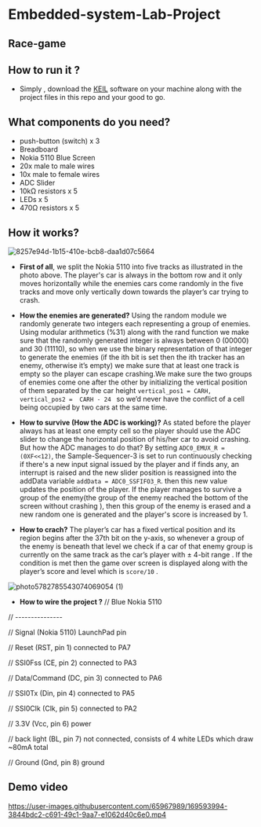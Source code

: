 # Embedded-system-Lab-Project
## Race-game

## How to run it ?
- Simply , download the [KEIL](https://www.keil.com/download/product/) software on your machine along with the project files in this repo and your good to go.

## What components do you need?
- push-button (switch) x 3
- Breadboard
- Nokia 5110 Blue Screen
- 20x male to male wires
- 10x male to female wires
- ADC Slider 
- 10kΩ resistors x 5
- LEDs x 5
- 470Ω resistors x 5

## How it works?

![8257e94d-1b15-410e-bcb8-daa1d07c5664](https://user-images.githubusercontent.com/65967989/169586318-ddde70b7-6a2d-48d5-8fd1-ccd955de39d8.jpg)

- **First of all**, we split the Nokia 5110 into five tracks as illustrated in the photo above. The player's car is always in the bottom row and it only moves horizontally while the enemies cars come randomly in the five tracks and move only vertically down towards the player’s car trying to crash.

- **How the enemies are generated?** Using the random module we randomly generate two integers each representing a group of enemies. Using modular arithmetics (%31) along with the rand function we make sure that the randomly generated integer is always between 0 (00000) and 30 (11110), so when we use the binary representation of that integer to generate the enemies (if the ith bit is set then the ith tracker has an enemy, otherwise it’s empty) we make sure that at least one track is empty so the player can escape crashing.We make sure the two groups of enemies come one after the other by initializing the vertical position of them separated by the car height `vertical_pos1 = CARH, vertical_pos2 =  CARH - 24 ` so we’d never have the conflict of a cell being occupied by two cars at the same time.

- **How to survive (How the ADC is working)?**  As stated before the player always has at least one empty cell so the player should use the ADC slider to change the horizontal position of his/her car to avoid crashing. But how the ADC manages to do that? By setting `ADC0_EMUX_R = (0XF<<12)`, the Sample-Sequencer-3 is set to run continuously checking if there's a new input signal issued by the player and if finds any, an interrupt is raised and the new slider position is reassigned into the addData variable `addData = ADC0_SSFIFO3_R`. then this new value updates the position of the player. If the player manages to survive a group of the enemy(the group of the enemy reached the bottom of the screen without crashing ), then this group of the enemy is erased and a new random one is generated and the player's score is increased by 1.

- **How to crach?** The player’s car has a fixed vertical position and its region begins after the 37th bit on the y-axis, so whenever a group of the enemy is beneath that level we check if a car of that enemy group is currently on the same track as the car’s player with ± 4-bit range . If the condition is met then the game over screen is displayed along with the player’s score and level which is `score/10` .

![photo5782785543074069054 (1)](https://user-images.githubusercontent.com/65967989/169593194-4008d0f6-d088-4b93-adb2-17d2a0e687e8.jpg)

- **How to wire the project ?**
// Blue Nokia 5110

// ---------------

// Signal        (Nokia 5110) LaunchPad pin

// Reset         (RST, pin 1) connected to PA7

// SSI0Fss       (CE,  pin 2) connected to PA3

// Data/Command  (DC,  pin 3) connected to PA6

// SSI0Tx        (Din, pin 4) connected to PA5

// SSI0Clk       (Clk, pin 5) connected to PA2

// 3.3V          (Vcc, pin 6) power

// back light    (BL,  pin 7) not connected, consists of 4 white LEDs which draw ~80mA total

// Ground        (Gnd, pin 8) ground

## Demo video


https://user-images.githubusercontent.com/65967989/169593994-3844bdc2-c691-49c1-9aa7-e1062d40c6e0.mp4


